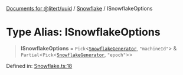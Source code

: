 [Documents for @litert/uuid](../../index.md) / [Snowflake](../index.md) / ISnowflakeOptions

# Type Alias: ISnowflakeOptions

> **ISnowflakeOptions** = `Pick`\<[`SnowflakeGenerator`](../classes/SnowflakeGenerator.md), `"machineId"`\> & `Partial`\<`Pick`\<[`SnowflakeGenerator`](../classes/SnowflakeGenerator.md), `"epoch"`\>\>

Defined in: [Snowflake.ts:18](https://github.com/litert/uuid.js/blob/master/src/lib/Snowflake.ts#L18)
